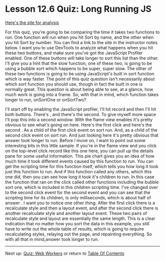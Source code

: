 # Lesson 12.6 Quiz: Long Running JS

[Here's the site for analysis](http://jsbin.com/feloni/3/quiet)

For this quiz, you're going to be comparing the time it takes two functions to run. One function will run when you hit Sort by name, and the other when you hit Sort by number. You can find a link to the site in the instructor notes below. I want you to use DevTools to analyze what happens when you hit these two buttons, and make sure you've got the JavaScript Profiler enabled. One of these buttons will take longer to sort this list than the other. I'll give you a hint that the slow function, one of these two, is going to be using a bubble sort which happens to be super, super slow. The other of these two functions is going to be using JavaScript's built in sort function which is way faster. The point of this quiz question isn't necessarily about which sort function you should use, though in fact the built in one is normally great. This question is about being able to see, at a glance, how much work is going into a frame. So, with that in mind, which function takes longer to run, onSortOne or onSortTwo?

I'll start off by enabling the JavaScript profiler, I'll hit record and then I'll hit both buttons. There's , and there's the second. To give myself more space I'll pop this into a second window. WIth the flame view enables it's pretty obvious to see what's going on here. Here's the first click and here's the second . As a child of the first click event on sort run. And, as a child of the second click event on sort run. And just looking here it's pretty obvious that answer took longer to run. Before I move on, I want to point out some interesting bits in this little sample. If you're in the flame view and you click on the top-level click record like this one here, you can pull up the details pane for some useful information. This pie chart gives you an idea of how much time it took different events caused by this function to run. You can get the scripting time for this function itself, which tells you how long it took just this function to run. And if this function called any others, which this one did, then you can see how long it took it's children to run. In this case the function that ran on the click called other functions including the bubble sort one, which is included in this children scripting time. I've changed over to the second click event for the second event and you can see that the scripting time for its children, is only milliseconds, which is about half of answer . I want you to notice one other thing. After the first click there is a recalculate style and then a layout event, and after the second click there is another recalculate style and another layout event. These two pairs of recalculate style and layout are essentially the same length. This is a clear indication that no matter how you sort the data in this example, you still have to write out the whole table of results, which is going to require recalculating styles, relaying out the page, and repainting everything. So with all that in mind,answer took longer to run.

- - -
Next up: [Quiz: Web Workers](ND024_Part4_Lesson12_07.md) or return to [Table Of Contents](./ND024_TableOfContents.md)
